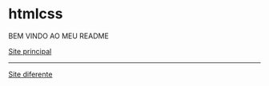 # htmlcss
BEM VINDO AO MEU README

<style>
    a:hover{
        background-color:gray;
        color:white
    }
</style>
<a href="meuprojeto/index.html">Site principal</a>
<hr>
<a href="meuprojeto/p1/index.html">Site diferente</a>
